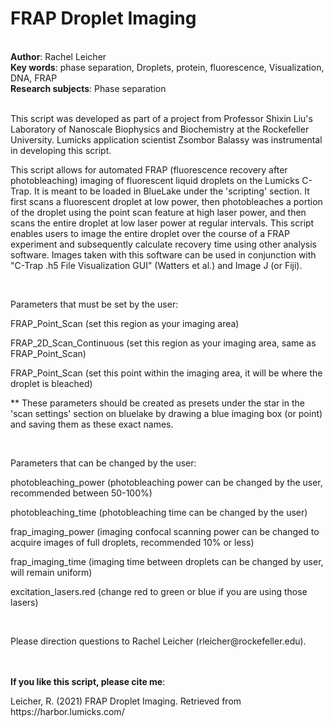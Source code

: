 <h1>FRAP Droplet Imaging</h1><br>
<b>Author</b>: Rachel Leicher<br>
<b>Key words</b>: phase separation, Droplets, protein, fluorescence, Visualization, DNA, FRAP<br>
<b>Research subjects</b>: Phase separation<br>
<br>
<p>This script was developed as part of a project from Professor Shixin Liu's Laboratory of Nanoscale Biophysics and Biochemistry at the Rockefeller University. Lumicks application scientist Zsombor Balassy was instrumental in developing this script. <br></p><p>This script allows for automated FRAP (fluorescence recovery after photobleaching) imaging of fluorescent liquid droplets on the Lumicks C-Trap. It is meant to be loaded in BlueLake under the 'scripting' section. It first scans a fluorescent droplet at low power, then photobleaches a portion of the droplet using the point scan feature at high laser power, and then scans the entire droplet at low laser power at regular intervals. This script enables users to image the entire droplet over the course of a FRAP experiment and subsequently calculate recovery time using other analysis software. Images taken with this software can be used in conjunction with "C-Trap .h5 File Visualization GUI" (Watters et al.) and Image J (or Fiji). <br></p><p><br></p><p>Parameters that must be set by the user:</p><p>FRAP_Point_Scan (set this region as your imaging area)<br></p><p>FRAP_2D_Scan_Continuous (set this region as your imaging area, same as FRAP_Point_Scan)<br></p><p>FRAP_Point_Scan (set this point within the imaging area, it will be where the droplet is bleached)</p><p>** These parameters should be created as presets under the star in the 'scan settings' section on bluelake by drawing a blue imaging box (or point) and saving them as these exact names. <br></p><p><br></p><p>Parameters that can be changed by the user:</p><p>photobleaching_power (photobleaching power can be changed by the user, recommended between 50-100%)<br></p><p>photobleaching_time (photobleaching time can be changed by the user)<br></p><p>frap_imaging_power (imaging confocal scanning power can be changed to acquire images of full droplets, recommended 10% or less)<br></p><p>frap_imaging_time (imaging time between droplets can be changed by user, will remain uniform)<br></p><p>excitation_lasers.red (change red to green or blue if you are using those lasers)</p><p><br></p><p>Please direction questions to Rachel Leicher (rleicher@rockefeller.edu). ​​<br></p><br><br>
<b>If you like this script, please cite me</b>: <p>Leicher, R. (2021) FRAP Droplet Imaging. Retrieved from https://harbor.lumicks.com/<br></p><br>
<br>

